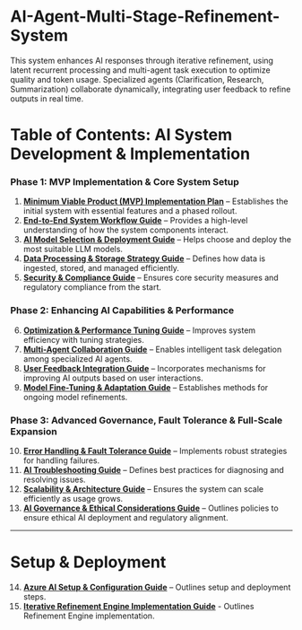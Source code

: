 # AI-Agent-Multi-Stage-Refinement-System
This system enhances AI responses through iterative refinement, using latent recurrent processing and multi-agent task execution to optimize quality and token usage. Specialized agents (Clarification, Research, Summarization) collaborate dynamically, integrating user feedback to refine outputs in real time.

# **Table of Contents: AI System Development & Implementation**

### **Phase 1: MVP Implementation & Core System Setup**

1. **[Minimum Viable Product (MVP) Implementation Plan](./docs/Minimum%20Viable%20Product%20(MVP)%20Implementation%20Plan.md)** – Establishes the initial system with essential features and a phased rollout.
2. **[End-to-End System Workflow Guide](./docs/End-to-End%20System%20Workflow%20Guide.md)** – Provides a high-level understanding of how the system components interact.
3. **[AI Model Selection & Deployment Guide](./docs/AI%20Model%20Selection%20&%20Deployment%20Guide.md)** – Helps choose and deploy the most suitable LLM models.
4. **[Data Processing & Storage Strategy Guide](./docs/Data%20Processing%20&%20Storage%20Strategy%20Guide.md)** – Defines how data is ingested, stored, and managed efficiently.
5. **[Security & Compliance Guide](./docs/Security%20&%20Compliance%20Guide.md)** – Ensures core security measures and regulatory compliance from the start.

### **Phase 2: Enhancing AI Capabilities & Performance**

6. **[Optimization & Performance Tuning Guide](./docs/Optimization%20&%20Performance%20Tuning%20Guide.md)** – Improves system efficiency with tuning strategies.
7. **[Multi-Agent Collaboration Guide](./docs/Multi-Agent%20Collaboration%20Guide.md)** – Enables intelligent task delegation among specialized AI agents.
8. **[User Feedback Integration Guide](./docs/User%20Feedback%20Integration%20Guide.md)** – Incorporates mechanisms for improving AI outputs based on user interactions.
9. **[Model Fine-Tuning & Adaptation Guide](./docs/Model%20Fine-Tuning%20&%20Adaptation%20Guide.md)** – Establishes methods for ongoing model refinements.

### **Phase 3: Advanced Governance, Fault Tolerance & Full-Scale Expansion**

10. **[Error Handling & Fault Tolerance Guide](./docs/Error%20Handling%20&%20Fault%20Tolerance%20Guide.md)** – Implements robust strategies for handling failures.
11. **[AI Troubleshooting Guide](./docs/AI%20Troubleshooting%20Guide.md)** – Defines best practices for diagnosing and resolving issues.
12. **[Scalability & Architecture Guide](./docs/Scalability%20&%20Architecture%20Guide.md)** – Ensures the system can scale efficiently as usage grows.
13. **[AI Governance & Ethical Considerations Guide](./docs/AI%20Governance%20&%20Ethical%20Considerations%20Guide.md)** – Outlines policies to ensure ethical AI deployment and regulatory alignment.

---

# Setup & Deployment

14. **[Azure AI Setup & Configuration Guide](./docs/Azure%20AI%20Setup%20%26%20Configuration%20Guide.md)** – Outlines setup and deployment steps.
15. **[Iterative Refinement Engine Implementation Guide](./docs/Iterative%20Refinement%20Engine%20Implementation%20Guide.md)** - Outlines Refinement Engine implementation. 
